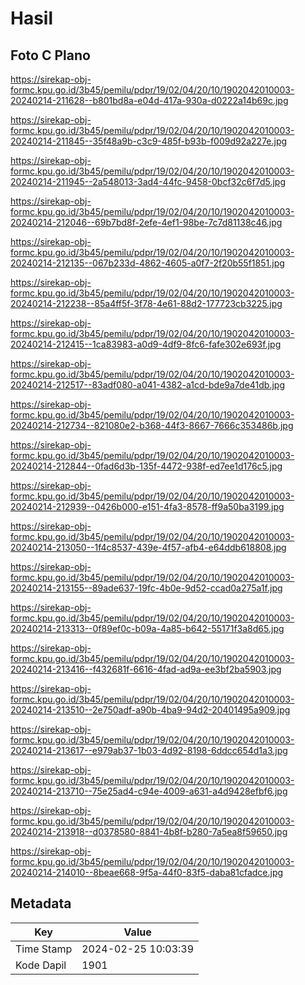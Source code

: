 # Hasil

## Foto C Plano

https://sirekap-obj-formc.kpu.go.id/3b45/pemilu/pdpr/19/02/04/20/10/1902042010003-20240214-211628--b801bd8a-e04d-417a-930a-d0222a14b69c.jpg

https://sirekap-obj-formc.kpu.go.id/3b45/pemilu/pdpr/19/02/04/20/10/1902042010003-20240214-211845--35f48a9b-c3c9-485f-b93b-f009d92a227e.jpg

https://sirekap-obj-formc.kpu.go.id/3b45/pemilu/pdpr/19/02/04/20/10/1902042010003-20240214-211945--2a548013-3ad4-44fc-9458-0bcf32c6f7d5.jpg

https://sirekap-obj-formc.kpu.go.id/3b45/pemilu/pdpr/19/02/04/20/10/1902042010003-20240214-212046--69b7bd8f-2efe-4ef1-98be-7c7d81138c46.jpg

https://sirekap-obj-formc.kpu.go.id/3b45/pemilu/pdpr/19/02/04/20/10/1902042010003-20240214-212135--067b233d-4862-4605-a0f7-2f20b55f1851.jpg

https://sirekap-obj-formc.kpu.go.id/3b45/pemilu/pdpr/19/02/04/20/10/1902042010003-20240214-212238--85a4ff5f-3f78-4e61-88d2-177723cb3225.jpg

https://sirekap-obj-formc.kpu.go.id/3b45/pemilu/pdpr/19/02/04/20/10/1902042010003-20240214-212415--1ca83983-a0d9-4df9-8fc6-fafe302e693f.jpg

https://sirekap-obj-formc.kpu.go.id/3b45/pemilu/pdpr/19/02/04/20/10/1902042010003-20240214-212517--83adf080-a041-4382-a1cd-bde9a7de41db.jpg

https://sirekap-obj-formc.kpu.go.id/3b45/pemilu/pdpr/19/02/04/20/10/1902042010003-20240214-212734--821080e2-b368-44f3-8667-7666c353486b.jpg

https://sirekap-obj-formc.kpu.go.id/3b45/pemilu/pdpr/19/02/04/20/10/1902042010003-20240214-212844--0fad6d3b-135f-4472-938f-ed7ee1d176c5.jpg

https://sirekap-obj-formc.kpu.go.id/3b45/pemilu/pdpr/19/02/04/20/10/1902042010003-20240214-212939--0426b000-e151-4fa3-8578-ff9a50ba3199.jpg

https://sirekap-obj-formc.kpu.go.id/3b45/pemilu/pdpr/19/02/04/20/10/1902042010003-20240214-213050--1f4c8537-439e-4f57-afb4-e64ddb618808.jpg

https://sirekap-obj-formc.kpu.go.id/3b45/pemilu/pdpr/19/02/04/20/10/1902042010003-20240214-213155--89ade637-19fc-4b0e-9d52-ccad0a275a1f.jpg

https://sirekap-obj-formc.kpu.go.id/3b45/pemilu/pdpr/19/02/04/20/10/1902042010003-20240214-213313--0f89ef0c-b09a-4a85-b642-55171f3a8d65.jpg

https://sirekap-obj-formc.kpu.go.id/3b45/pemilu/pdpr/19/02/04/20/10/1902042010003-20240214-213416--f432681f-6616-4fad-ad9a-ee3bf2ba5903.jpg

https://sirekap-obj-formc.kpu.go.id/3b45/pemilu/pdpr/19/02/04/20/10/1902042010003-20240214-213510--2e750adf-a90b-4ba9-94d2-20401495a909.jpg

https://sirekap-obj-formc.kpu.go.id/3b45/pemilu/pdpr/19/02/04/20/10/1902042010003-20240214-213617--e979ab37-1b03-4d92-8198-6ddcc654d1a3.jpg

https://sirekap-obj-formc.kpu.go.id/3b45/pemilu/pdpr/19/02/04/20/10/1902042010003-20240214-213710--75e25ad4-c94e-4009-a631-a4d9428efbf6.jpg

https://sirekap-obj-formc.kpu.go.id/3b45/pemilu/pdpr/19/02/04/20/10/1902042010003-20240214-213918--d0378580-8841-4b8f-b280-7a5ea8f59650.jpg

https://sirekap-obj-formc.kpu.go.id/3b45/pemilu/pdpr/19/02/04/20/10/1902042010003-20240214-214010--8beae668-9f5a-44f0-83f5-daba81cfadce.jpg


## Metadata

| Key        | Value               |
| ---------- | ------------------- |
| Time Stamp | 2024-02-25 10:03:39 |
| Kode Dapil | 1901                |



